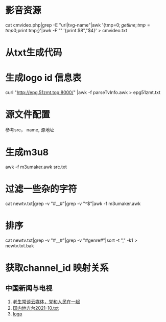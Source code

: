 # 影音资源
 cat cmvideo.php|grep -E "url|tvg-name"|awk '{tmp=$0;getline;tmp=tmp$0;print tmp;}'|awk -F'"' '{print $8","$4}'  > cmvideo.txt
# 从txt生成代码
# 生成logo id 信息表
curl "http://epg.51zmt.top:8000/" |awk -f parseTvInfo.awk > epg51zmt.txt
# 源文件配置
参考src， name, 源地址
# 生成m3u8
awk -f m3umaker.awk src.txt
# 过滤一些杂的字符
 cat newtv.txt|grep -v "#__#"|grep -v "^$"|awk -f m3umaker.awk

 # 排序
 cat newtv.txt|grep -v "#__#"|grep -v "#genre#"|sort -t "," -k1 > newtv.txt.bak
# 获取channel_id 映射关系
## 中国新闻与电视
1. [老生常谈云媒体，党和人民在一起](https://laosheng.top/fly/)
2. [国内地方台2021-10.txt](https://github.com/wmenjoy-music/vms/files/7512001/2021-10.txt)
3. [logo](https://www.lyngsat-logo.com/tvcountry/China.html)
